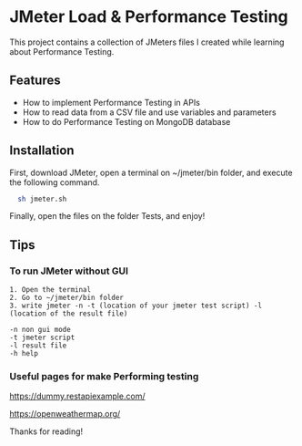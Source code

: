 
# JMeter Load & Performance Testing

This project contains a collection of JMeters files I created while learning about Performance Testing.


## Features

- How to implement Performance Testing in APIs
- How to read data from a CSV file and use variables and parameters
- How to do Performance Testing on MongoDB database

## Installation

First, download JMeter, open a terminal on ~/jmeter/bin folder, and execute the following command. 

```bash
  sh jmeter.sh
```
Finally, open the files on the folder Tests, and enjoy!
## Tips

### To run JMeter without GUI 
    1. Open the terminal
    2. Go to ~/jmeter/bin folder
    3. write jmeter -n -t (location of your jmeter test script) -l (location of the result file)

    -n non gui mode
    -t jmeter script
    -l result file
    -h help

### Useful pages for make Performing testing
https://dummy.restapiexample.com/

https://openweathermap.org/


Thanks for reading!
